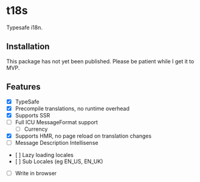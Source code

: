 # t18s

Typesafe i18n.

## Installation

This package has not yet been published. Please be patient while I get it to MVP.

## Features

- [x] TypeSafe
- [x] Precompile translations, no runtime overhead
- [x] Supports SSR
- [ ] Full ICU MessageFormat support
    - [ ] Currency
- [x] Supports HMR, no page reload on translation changes
- [ ] Message Description Intellisense
- [ ] Lazy loading locales
- [ ] Sub Locales (eg EN_US, EN_UK)
- [ ] Write in browser